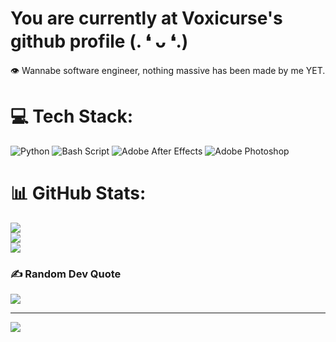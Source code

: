 # You are currently at Voxicurse's github profile (. ❛ ᴗ ❛.)

👁️ Wannabe software engineer, nothing massive has been made by me YET.

# 💻 Tech Stack:
![Python](https://img.shields.io/badge/python-3670A0?style=for-the-badge&logo=python&logoColor=ffdd54) ![Bash Script](https://img.shields.io/badge/bash_script-%23121011.svg?style=for-the-badge&logo=gnu-bash&logoColor=white) ![Adobe After Effects](https://img.shields.io/badge/Adobe%20After%20Effects-9999FF.svg?style=for-the-badge&logo=Adobe%20After%20Effects&logoColor=white) ![Adobe Photoshop](https://img.shields.io/badge/adobe%20photoshop-%2331A8FF.svg?style=for-the-badge&logo=adobe%20photoshop&logoColor=white)
# 📊 GitHub Stats:
![](https://github-readme-stats.vercel.app/api?username=Voxicurse&theme=city_lights&hide_border=true&include_all_commits=true&count_private=false)<br/>
![](https://nirzak-streak-stats.vercel.app/?user=Voxicurse&theme=city_lights&hide_border=true)<br/>
![](https://github-readme-stats.vercel.app/api/top-langs/?username=Voxicurse&theme=city_lights&hide_border=true&include_all_commits=true&count_private=false&layout=compact)

### ✍️ Random Dev Quote
![](https://quotes-github-readme.vercel.app/api?type=horizontal&theme=radical)

---
[![](https://visitcount.itsvg.in/api?id=Voxicurse&icon=0&color=0)](https://visitcount.itsvg.in)

<!-- Proudly created with GPRM ( https://gprm.itsvg.in ) -->
